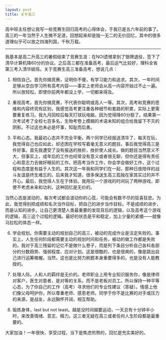 ```yaml
---
layout: post
title: 关于高三
---
```


高中班主任想让我写一些竞赛生回归高考的心得体会，于我已是五六年前的事了。高三的一年当然于人生微不足道，回想起来却是独一无二的无价回忆，其中的很多道理似乎可以放之四海列国，千秋万载。

------

我基本是高二升高三的暑假结束了竞赛生涯：在NOI遗憾拿到了银牌退役，签下了清华计算机降60分的协议。之后高三都在准备高考，最后运气比较好，理科全省第三考入清华姚班。关于竞赛生高三准备高考，想说几点：

1. 相信自己。首先你搞竞赛，证明你不傻，有学习能力和追求。其次，一年时间足够从空白学习所有高考内容——事实上老师会从高一内容开始过不止一遍。所以放轻松，即使你前两年都没上学，一切都来得及。

2. 重视高考。首先你搞竞赛，不代表你聪明或高人一等。其次，高考和竞赛的思维和内容终究有区别，我感觉高考更注重各种细节和套路的积累，实际上更需要重复练习。我九月回校后每天打球玩电脑，因为觉得降60分稳了。结果第一次考试考了全校七百多名，生物考卷上模糊的术语未知的组合给我留下不灭的阴影。不过这也未必是坏事，知耻而后勇。

3. 平和心态。我最初心态并不完全平衡，两个同学已经报送清华了，每天在玩，我觉得自己也应如此，却还困在学校写着毫无意义的题目。事后我觉得高三是件好事。首先我遭受了没有报送的挫折，挫折使人成长。做的题目当然意义不大，但事实上，成年后的工作也经常没有意义或者很无聊，但你还是得有责任心和意志力去做好眼前的工作。把高考当作工作，你会学会做好工作，这个过程和态度是有益于人生的。其次这一年我和同学们在一起，那种日夜陪伴的战斗友谊是终生难忘的。后来我才知道，很多保送生高三孤独在家其实过的并不开心。最后，我觉得人生在于体验。我用玩一个游戏的时间玩了两种游戏，即使不考虑未来和功利，这种回忆是无价的。

当然心态是波动的，每次考试都会波动你的心弦，可能会有数不尽的狂喜狂悲。为此，我觉得别把成绩和名次当作目标，把自己的进步当作目标。不是成绩的进步，而是认知的进步。让自己更清楚人类最重要的发现背后的逻辑，以及高考这个游戏的逻辑，高三这个过程的逻辑。最好的状态是平和稳定，加上少量的紧绷——就像马拉松的体态一样。

6. 学会规划。你需要主动的规划自己的高三，被动的完成作业是注定失败的。事实上，人生任何阶段都需要主动的规划时间和任务，被动的做工作都是失败的。我对于高三残留的记忆不是做什么卷子，而是列下条目分析自己各科各部分的分数趋势、强弱程度、应对计划。这是很酷的，也是很爽的，像是跳出自己进行运筹帷幄。当然，这也是比努力刷题本身重要得多的，也是没有人能教授的。

7. 处理人际。人和人的羁绊是无价的。老师职业上用专业知识服务你，像是律师对客户，医生对患者，是对等的关系，而不是老板对员工。所以保持一种平等心态，为了你自己的工作（高考）寻求他们的专业性建议（答疑）。情感上他们像父母呵护你，所以尊重老师、感恩老师。同学于你不是比赛的对手或压力的来源，是战友，永远胸怀开阔，相互帮助。

8. 锻炼身体，last but not least。越是没时间越要运动，一天总有十分钟半小时，来改善情绪、意志、精力。这三者无疑在高三或者任何人生阶段都是最重要的。

大家加油！一年很快，享受过程，当下是焦虑煎熬的，回忆是充实美好的。